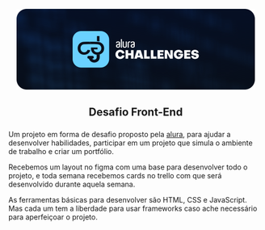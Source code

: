 <p align="center">
  <img src="img/alurachallenge.png" />
</p>

<h2 align="center">Desafio Front-End</h2>

###

Um projeto em forma de desafio proposto pela [alura](https://www.alura.com.br/), para ajudar a desenvolver habilidades, participar em um projeto que simula o ambiente de trabalho e criar um portfólio.

Recebemos um layout no figma com uma base para desenvolver todo o projeto, e toda semana recebemos cards no trello com que será desenvolvido durante aquela semana.

As ferramentas básicas para desenvolver são HTML, CSS e JavaScript. Mas cada um tem a liberdade para usar frameworks caso ache necessário para aperfeiçoar o projeto.